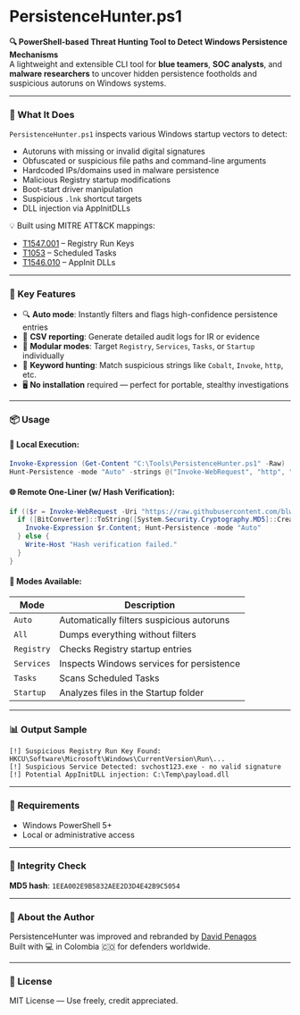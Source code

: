 # PersistenceHunter.ps1

**🔍 PowerShell-based Threat Hunting Tool to Detect Windows Persistence Mechanisms**  
A lightweight and extensible CLI tool for **blue teamers**, **SOC analysts**, and **malware researchers** to uncover hidden persistence footholds and suspicious autoruns on Windows systems.

---

### 🚀 What It Does

`PersistenceHunter.ps1` inspects various Windows startup vectors to detect:
- Autoruns with missing or invalid digital signatures  
- Obfuscated or suspicious file paths and command-line arguments  
- Hardcoded IPs/domains used in malware persistence  
- Malicious Registry startup modifications  
- Boot-start driver manipulation  
- Suspicious `.lnk` shortcut targets  
- DLL injection via AppInitDLLs  

💡 Built using MITRE ATT&CK mappings:
- [T1547.001](https://attack.mitre.org/techniques/T1547/001/) – Registry Run Keys  
- [T1053](https://attack.mitre.org/techniques/T1053/) – Scheduled Tasks  
- [T1546.010](https://attack.mitre.org/techniques/T1546/010/) – AppInit DLLs  

---

### 🧠 Key Features

- 🔍 **Auto mode**: Instantly filters and flags high-confidence persistence entries  
- 🧾 **CSV reporting**: Generate detailed audit logs for IR or evidence  
- 🧩 **Modular modes**: Target `Registry`, `Services`, `Tasks`, or `Startup` individually  
- 🎯 **Keyword hunting**: Match suspicious strings like `Cobalt`, `Invoke`, `http`, etc.  
- 🖥️ **No installation** required — perfect for portable, stealthy investigations  

---

### 📦 Usage

#### 📁 Local Execution:
```powershell
Invoke-Expression (Get-Content "C:\Tools\PersistenceHunter.ps1" -Raw)
Hunt-Persistence -mode "Auto" -strings @("Invoke-WebRequest", "http", "reverse") -csv "C:\Reports\autoruns.csv"
```

#### 🌐 Remote One-Liner (w/ Hash Verification):
```powershell
if (($r = Invoke-WebRequest -Uri "https://raw.githubusercontent.com/blwhit/PersistenceHunter/refs/heads/main/PersistenceHunter.ps1" -UseBasicParsing).StatusCode -eq 200) {
  if ([BitConverter]::ToString([System.Security.Cryptography.MD5]::Create().ComputeHash([System.Text.Encoding]::UTF8.GetBytes($r.Content))).Replace("-", "") -like "1EEA002E9B5832AEE2D3D4E42B9C5054") {
    Invoke-Expression $r.Content; Hunt-Persistence -mode "Auto"
  } else {
    Write-Host "Hash verification failed."
  }
}
```

#### 📄 Modes Available:

| Mode        | Description                                           |
|-------------|-------------------------------------------------------|
| `Auto`      | Automatically filters suspicious autoruns             |
| `All`       | Dumps everything without filters                      |
| `Registry`  | Checks Registry startup entries                       |
| `Services`  | Inspects Windows services for persistence             |
| `Tasks`     | Scans Scheduled Tasks                                 |
| `Startup`   | Analyzes files in the Startup folder                  |

---

### 📊 Output Sample

```text
[!] Suspicious Registry Run Key Found: HKCU\Software\Microsoft\Windows\CurrentVersion\Run\...
[!] Suspicious Service Detected: svchost123.exe - no valid signature
[!] Potential AppInitDLL injection: C:\Temp\payload.dll
```

---

### 📁 Requirements
- Windows PowerShell 5+
- Local or administrative access

---

### 🔐 Integrity Check
**MD5 hash**: `1EEA002E9B5832AEE2D3D4E42B9C5054`

---

### 🤖 About the Author

PersistenceHunter was improved and rebranded by [David Penagos](https://github.com/Penachoz)  
Built with 💻 in Colombia 🇨🇴 for defenders worldwide.

---

### 📘 License
MIT License — Use freely, credit appreciated.
